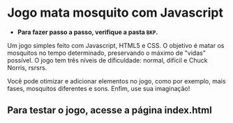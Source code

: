 # Jogo mata mosquito com Javascript

- **Para fazer passo a passo, verifique a pasta `BKP`.**

Um jogo simples feito com Javascript, HTML5 e CSS. O objetivo é matar os mosquitos no tempo determinado, preservando o máximo de "vidas" possível.
O jogo tem três níveis de dificuldade: normal, difícil e Chuck Norris, rsrsrs.

Você pode otimizar e adicionar elementos no jogo, como por exemplo, mais fases, mosquitos diferentes e sons. Enfim, use sua imaginação!

## Para testar o jogo, acesse a página index.html
